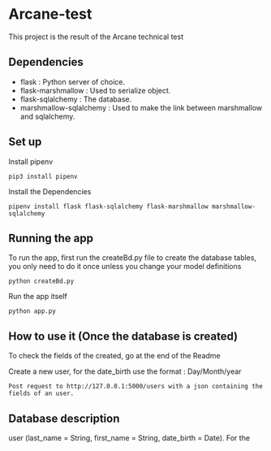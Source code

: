 # Arcane-test

This project is the result of the Arcane technical test

## Dependencies

- flask : Python server of choice.
- flask-marshmallow : Used to serialize object.
- flask-sqlalchemy : The database.
- marshmallow-sqlalchemy : Used to make the link between marshmallow and sqlalchemy.


## Set up

Install pipenv
```
pip3 install pipenv
```

Install the Dependencies
```
pipenv install flask flask-sqlalchemy flask-marshmallow marshmallow-sqlalchemy
```

## Running the app

To run the app, first run the createBd.py file to create the database tables, you only need to do it once unless you change your model definitions
```
python createBd.py
```

Run the app itself
```
python app.py
```

## How to use it (Once the database is created)

To check the fields of the created, go at the end of the Readme

Create a new user, for the date_birth use the format : Day/Month/year
```
Post request to http://127.0.0.1:5000/users with a json containing the fields of an user.
```

## Database description

user (last_name = String, first_name = String, date_birth = Date). For the
